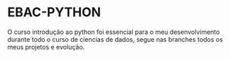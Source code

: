 # EBAC-PYTHON

O curso introdução ao python foi essencial para o meu desenvolvimento durante todo o curso de ciencias de dados, segue nas branches todos os meus projetos e evolução.
